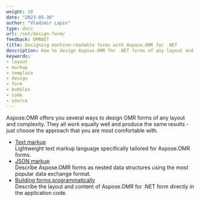 ```yaml
---
weight: 20
date: "2023-05-30"
author: "Vladimir Lapin"
type: docs
url: /net/design-form/
feedback: OMRNET
title: Designing machine-readable forms with Aspose.OMR for .NET
description: How to design Aspose.OMR for .NET forms of any layout and complexity with specialized markup languages or programmatically.
keywords:
- layout
- markup
- template
- design
- form
- bubbles
- code
- source
---
```


Aspose.OMR offers you several ways to design OMR forms of any layout and complexity. They all work equally well and produce the same results - just choose the approach that you are most comfortable with.

- [Text markup](/omr/txt-markup/)  
  Lightweight text markup language specifically tailored for Aspose.OMR forms.
- [JSON markup](/omr/json-markup/)  
  Describe Aspose.OMR forms as nested data structures using the most popular data exchange format.
- [Building forms programmatically](/omr/net/programmatic-forms/)  
  Describe the layout and content of Aspose.OMR for .NET form directly in the application code.
